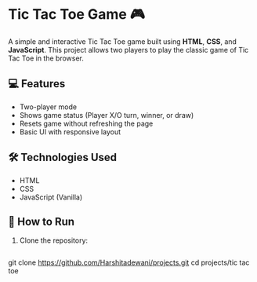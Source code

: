 # Tic Tac Toe Game 🎮

A simple and interactive Tic Tac Toe game built using **HTML**, **CSS**, and **JavaScript**. This project allows two players to play the classic game of Tic Tac Toe in the browser.

## 💻 Features

- Two-player mode
- Shows game status (Player X/O turn, winner, or draw)
- Resets game without refreshing the page
- Basic UI with responsive layout

## 🛠️ Technologies Used

- HTML
- CSS
- JavaScript (Vanilla)

## 🚀 How to Run

1. Clone the repository:
   ```bash
  git clone https://github.com/Harshitadewani/projects.git
  cd projects/tic tac toe
